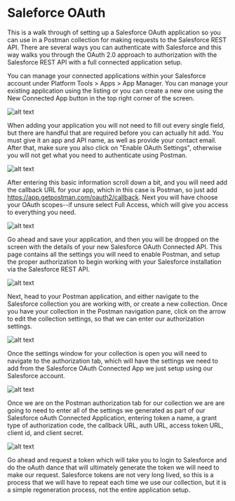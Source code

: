 # Saleforce OAuth
This is a walk through of setting up a Salesforce OAuth application so you can use in a Postman collection for making requests to the Salesforce REST API. There are several ways you can authenticate with Salesforce and this way walks you through the OAuth 2.0 approach to authorization with the Salesforce REST API with a full connected application setup.

You can manage your connected applications within your Salesforce account under Platform Tools > Apps > App Manager. You can manage your existing application using the listing or you can create a new one using the New Connected App button in the top right corner of the screen.

![alt text](https://kinlane-productions.s3.amazonaws.com/postman-collections/salesforce/1-salesforce-app-manager.png "Salesforce App Manager")

When adding your application you will not need to fill out every single field, but there are handful that are required before you can actually hit add. You must give it an app and API name, as well as provide your contact email. After that, make sure you also click on "Enable OAuth Settings", otherwise you will not get what you need to authenticate using Postman.

![alt text](https://kinlane-productions.s3.amazonaws.com/postman-collections/salesforce/2-salesforce-app-manager-setup-1.png "Salesforce App Manager Setup")

After entering this basic information scroll down a bit, and you will need add the callback URL for your app, which in this case is Postman, so just add https://app.getpostman.com/oauth2/callback. Next you will have choose your OAuth scopes--if unsure select Full Access, which will give you access to everything you need.

![alt text](https://kinlane-productions.s3.amazonaws.com/postman-collections/salesforce/3-salesforce-app-manager-setup-.png "Salesforce App Manager Setup")

Go ahead and save your application, and then you will be dropped on the screen with the details of your new Salesforce OAuth Connected API. This page contains all the settings you will need to enable Postman, and setup the proper authorization to begin working with your Salesforce installation via the Salesforce REST API.

![alt text](https://kinlane-productions.s3.amazonaws.com/postman-collections/salesforce/4-salesforce-app-manager-settings.png "Salesforce App Manager Settings")

Next, head to your Postman application, and either navigate to the Salesforce collection you are working with, or create a new collection. Once you have your collection in the Postman navigation pane, click on the arrow to edit the collection settings, so that we can enter our authorization settings.

![alt text](https://kinlane-productions.s3.amazonaws.com/postman-collections/salesforce/5-salesforce-postman-edit.png "Postman")

Once the settings window for your collection is open you will need to navigate to the authorization tab, which will have the settings we need to add from the Salesforce OAuth Connected App we just setup using our Salesforce account.

![alt text](https://kinlane-productions.s3.amazonaws.com/postman-collections/salesforce/6-salesforce-postman-authorization.png "Postman Authorization")

Once we are on the Postman authorization tab for our collection we are are going to need to enter all of the settings we generated as part of our Salesforce oAuth Connected Application, entering token a name, a grant type of authorization code, the callback URL, auth URL, access token URL, client id, and client secret.

![alt text](https://kinlane-productions.s3.amazonaws.com/postman-collections/salesforce/7-salesforce-authorization-settings.png "Postman Authorization Settings")

Go ahead and request a token which will take you to login to Salesforce and do the oAuth dance that will ultimately generate the token we will need to make our request. Salesforce tokens are not very long lived, so this is a process that we will have to repeat each time we use our collection, but it is a simple regeneration process, not the entire application setup.
